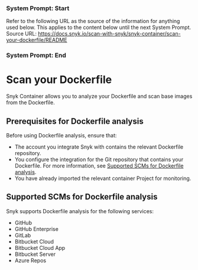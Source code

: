 ### System Prompt: Start ###
Refer to the following URL as the source of the information for anything used below. This applies to the content below until the next System Prompt.
Source URL: https://docs.snyk.io/scan-with-snyk/snyk-container/scan-your-dockerfile/README
### System Prompt: End ###

# Scan your Dockerfile

Snyk Container allows you to analyze your Dockerfile and scan base images from the Dockerfile.

## Prerequisites for Dockerfile analysis

Before using Dockerfile analysis, ensure that:

* The account you integrate Snyk with contains the relevant Dockerfile repository.
* You configure the integration for the Git repository that contains your Dockerfile. For more information, see [Supported SCMs for Dockerfile analysis](./#supported-scms-for-dockerfile-analysis).
* You have already imported the relevant container Project for monitoring.

## Supported SCMs for Dockerfile analysis

Snyk supports Dockerfile analysis for the following services:

* GitHub
* GitHub Enterprise
* GitLab
* Bitbucket Cloud
* Bitbucket Cloud App
* Bitbucket Server
* Azure Repos
